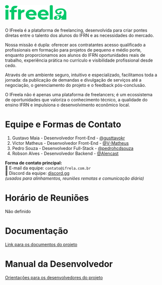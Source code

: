 # <img src="logo.png"/>

O IFreela é a plataforma de freelancing, desenvolvida para criar pontes diretas entre o talento dos alunos do IFRN e as necessidades do mercado.

Nossa missão é dupla: oferecer aos contratantes acesso qualificado a profissionais em formação para projetos de pequeno e médio porte, enquanto proporcionamos aos alunos do IFRN oportunidades reais de trabalho, experiência prática no currículo e visibilidade profissional desde cedo.

Através de um ambiente seguro, intuitivo e especializado, facilitamos toda a jornada: da publicação de demandas e divulgação de serviços até a negociação, o gerenciamento do projeto e o feedback pós-conclusão.

O IFreela não é apenas uma plataforma de freelancers; é um ecossistema de oportunidades que valoriza o conhecimento técnico, a qualidade do ensino IFRN e impulsiona o desenvolvimento econômico local.

# Equipe e Formas de Contato

1. Gustavo Maia - Desenvolvedor Front-End - [@gusttavokr](https://github.com/gusttavokr)
2. Victor Matheus - Desenvolvedor Front-End - [@V-Matheus](https://github.com/V-Matheus)
3. Pedro Souza - Desenvolvedor Full-Stack - [@pedrohcdsouza](https://github.com/pedrohcdsouza)
4. Robson Alves - Desenvolvedor Backend - [@Alencast](https://github.com/Alencast)

**Forma de contato principal:**  
📧 E-mail da equipe: `contato@ifrela.com.br`<br>
💬 Discord da equipe: [discord.gg](https://discord.gg/)   
*(usados para alinhamentos, reuniões remotas e comunicação diária)*

# Horário de Reuniões

Não definido

# Documentação

[Link para os documentos do projeto](docs/documentacao.md)

# Manual da Desenvolvedor

[Orientações para os desenvolvedores do projeto](docs/guia-ds/guia.md)
